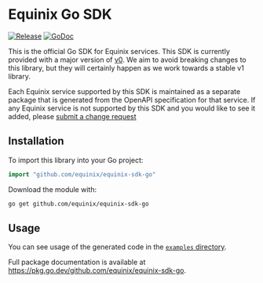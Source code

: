 # Equinix Go SDK

[![Release](https://img.shields.io/github/v/release/equinix/equinix-sdk-go)](https://github.com/equinix/equinix-sdk-go/releases/latest)
[![GoDoc](https://godoc.org/github.com/equinix/equinix-sdk-go?status.svg)](https://godoc.org/github.com/equinix/equinix-sdk-go)

This is the official Go SDK for Equinix services.  This SDK is currently provided with a major version of [v0](https://blog.golang.org/v2-go-modules). We aim to avoid breaking changes to this library, but they will certainly happen as we work towards a stable v1 library.

Each Equinix service supported by this SDK is maintained as a separate package that is generated from the OpenAPI specification for that service.  If any Equinix service is not supported by this SDK and you would like to see it added, please [submit a change request](CONTRIBUTING.md)

## Installation

To import this library into your Go project:

```go
import "github.com/equinix/equinix-sdk-go"
```

Download the module with:

```sh
go get github.com/equinix/equinix-sdk-go
```

## Usage

You can see usage of the generated code in the [`examples` directory](https://github.com/equinix/equinix-sdk-go/tree/main/examples).

Full package documentation is available at <https://pkg.go.dev/github.com/equinix/equinix-sdk-go>.
